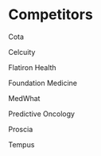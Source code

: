 # Competitors

Cota

Celcuity

Flatiron Health

Foundation Medicine

MedWhat

Predictive Oncology

Proscia

Tempus
